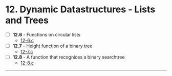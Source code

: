 # 12. Dynamic Datastructures - Lists and Trees
- [ ] **12.6** - Functions on circular lists
    - [12-6.c](./12-6.c)
- [ ] **12.7** - Height function of a binary tree
    - [12-7.c](./12-7.c)
- [ ] **12.8** - A function that recognices a binary searchtree
    - [12-8.c](./12-8.c)
---